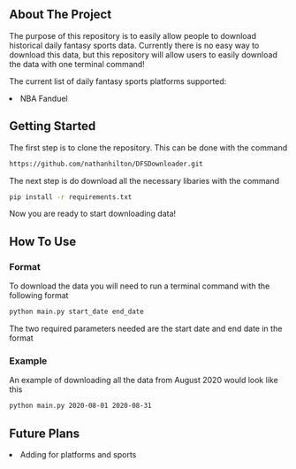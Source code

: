 ## About The Project

The purpose of this repository is to easily allow people to download historical daily fantasy sports data. Currently there is no easy way to download this data, but this repository will allow users to easily download the data with one terminal command! <br />

The current list of daily fantasy sports platforms supported:
<li>NBA Fanduel</li>


## Getting Started

The first step is to clone the repository. This can be done with the command 
   ```sh
   https://github.com/nathanhilton/DFSDownloader.git
   ```

The next step is do download all the necessary libaries with the command
   ```sh
   pip install -r requirements.txt
   ```
Now you are ready to start downloading data!


## How To Use

### Format
To download the data you will need to run a terminal command with the following format
   ```sh
   python main.py start_date end_date
   ```

The two required parameters needed are the start date and end date in the format <br />

### Example
An example of downloading all the data from August 2020 would look like this
   ```sh
   python main.py 2020-08-01 2020-08-31
   ```


## Future Plans
<li>Adding for platforms and sports</li?
